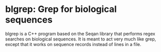 # blgrep: Grep for biological sequences

blgrep is a C++ program based on the Seqan library that performs regex
searches on biological sequences. It is meant to act very much like
grep, except that it works on sequence records instead of lines in a
file.
